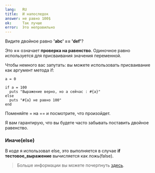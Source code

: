 ```yaml
---
lang:   RU
title:  И напоследок 
answer: не равно 100$
ok:     Так лучше
error:  Это неправильно
---
```


Видите двойное равно __'abc' == 'def'__?

Это __==__ означает __проверка на равенство__.
Одиночное равно используется для присваивания значения переменной.

Чтобы немного вас запутать: вы можете использовать присваивание как аргумент метода if:

    a = 0
    
    if a = 100
      puts "Выражение верно, но а сейчас : #{a}"
    else
      puts "#{a} не равно 100"
    end

Поменяйте = на == и посмотрите, что произойдет.

Я вам гарантирую, что вы будете часто забывать поставить двойное равенство.

### Иначе(else)
В коде я использовал else, это выполняется в случае
__if тестовое_выражение__ вычисляется как ложь(false).

> Больше информации вы можете почерпнуть
> <a href="http://www.ruby-doc.org/core/doc/syntax/control_expressions_rdoc.html" target="_blank">здесь</a>.
